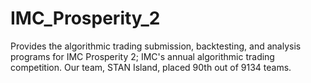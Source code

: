 # IMC_Prosperity_2
Provides the algorithmic trading submission, backtesting, and analysis programs for IMC Prosperity 2; IMC's annual algorithmic trading competition. Our team, STAN Island,  placed 90th out of 9134 teams.
